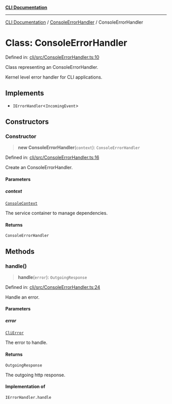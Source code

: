 [**CLI Documentation**](../../README.md)

***

[CLI Documentation](../../README.md) / [ConsoleErrorHandler](../README.md) / ConsoleErrorHandler

# Class: ConsoleErrorHandler

Defined in: [cli/src/ConsoleErrorHandler.ts:10](https://github.com/stonemjs/cli/blob/ae332002b2560de84ae3a35accc1d91282bd1543/src/ConsoleErrorHandler.ts#L10)

Class representing an ConsoleErrorHandler.

Kernel level error handler for CLI applications.

## Implements

- `IErrorHandler`\<`IncomingEvent`\>

## Constructors

### Constructor

> **new ConsoleErrorHandler**(`context`): `ConsoleErrorHandler`

Defined in: [cli/src/ConsoleErrorHandler.ts:16](https://github.com/stonemjs/cli/blob/ae332002b2560de84ae3a35accc1d91282bd1543/src/ConsoleErrorHandler.ts#L16)

Create an ConsoleErrorHandler.

#### Parameters

##### context

[`ConsoleContext`](../../declarations/interfaces/ConsoleContext.md)

The service container to manage dependencies.

#### Returns

`ConsoleErrorHandler`

## Methods

### handle()

> **handle**(`error`): `OutgoingResponse`

Defined in: [cli/src/ConsoleErrorHandler.ts:24](https://github.com/stonemjs/cli/blob/ae332002b2560de84ae3a35accc1d91282bd1543/src/ConsoleErrorHandler.ts#L24)

Handle an error.

#### Parameters

##### error

[`CliError`](../../errors/CliError/classes/CliError.md)

The error to handle.

#### Returns

`OutgoingResponse`

The outgoing http response.

#### Implementation of

`IErrorHandler.handle`
